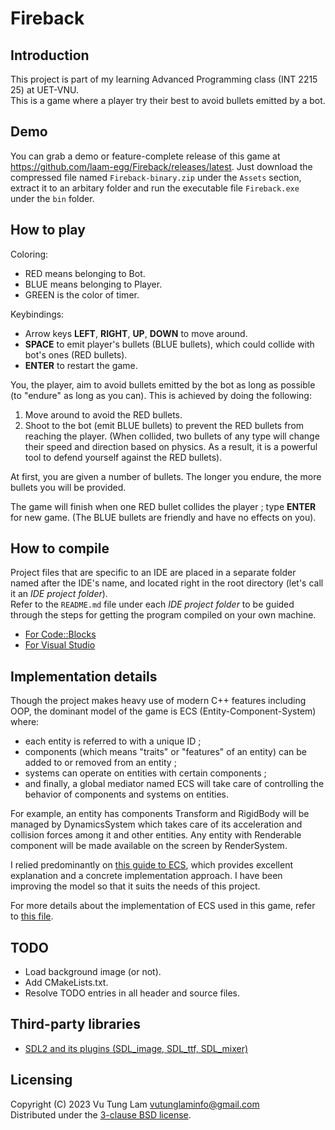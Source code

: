 # Fireback

## Introduction
This project is part of my learning Advanced Programming class (INT 2215 25) at UET-VNU.  
This is a game where a player try their best to avoid bullets emitted by a bot.

## Demo
You can grab a demo or feature-complete release of this game at <https://github.com/laam-egg/Fireback/releases/latest>. Just download the compressed file named ``Fireback-binary.zip`` under the ``Assets`` section, extract it to an arbitary folder and run the executable file ``Fireback.exe`` under the ``bin`` folder.

## How to play  
Coloring:  
 - RED means belonging to Bot.  
 - BLUE means belonging to Player.  
 - GREEN is the color of timer.  

Keybindings:  
 - Arrow keys **LEFT**, **RIGHT**, **UP**, **DOWN** to move around.  
 - **SPACE** to emit player's bullets (BLUE bullets), which could collide with bot's ones (RED bullets).  
 - **ENTER** to restart the game.

You, the player, aim to avoid bullets emitted by the bot as long as possible (to "endure" as long as you can). This is achieved by doing the following:  
1. Move around to avoid the RED bullets.  
2. Shoot to the bot (emit BLUE bullets) to prevent the RED bullets from reaching the player. (When collided, two bullets of any type will change their speed and direction based on physics. As a result, it is a powerful tool to defend yourself against the RED bullets).  

At first, you are given a number of bullets. The longer you endure, the more bullets you will be provided.

The game will finish when one RED bullet collides the player ; type **ENTER** for new game. (The BLUE bullets are friendly and have no effects on you).

## How to compile
Project files that are specific to an IDE are placed in a separate folder named after the IDE's name, and located right in the root directory (let's call it an *IDE project folder*).  
Refer to the ``README.md`` file under each *IDE project folder* to be guided through the steps for getting the program compiled on your own machine.  
 - [For Code::Blocks](/CodeBlocks/README.md)  
 - [For Visual Studio](/VisualStudio/README.md)

## Implementation details
Though the project makes heavy use of modern C++ features including OOP, the dominant model of the game is ECS (Entity-Component-System) where:
 - each entity is referred to with a unique ID ;
 - components (which means "traits" or "features" of an entity) can be added to or removed from an entity ;
 - systems can operate on entities with certain components ;
 - and finally, a global mediator named ECS will take care of controlling the behavior of components and systems on entities.  

For example, an entity has components Transform and RigidBody will be managed by DynamicsSystem which takes care of its acceleration and collision forces among it and other entities. Any entity with Renderable component will be made available on the screen by RenderSystem.

I relied predominantly on [this guide to ECS](https://austinmorlan.com/posts/entity_component_system/), which provides excellent explanation and a concrete implementation approach. I have been improving the model so that it suits the needs of this project.

For more details about the implementation of ECS used in this game, refer to [this file](src/Core/README.md).

## TODO
 - Load background image (or not).
 - Add CMakeLists.txt.
 - Resolve TODO entries in all header and source files.

## Third-party libraries
 - [SDL2 and its plugins (SDL_image, SDL_ttf, SDL_mixer)](bin/README-SDL.txt)  

## Licensing
Copyright (C) 2023 Vu Tung Lam <vutunglaminfo@gmail.com>  
Distributed under the [3-clause BSD license](LICENSE.txt).
